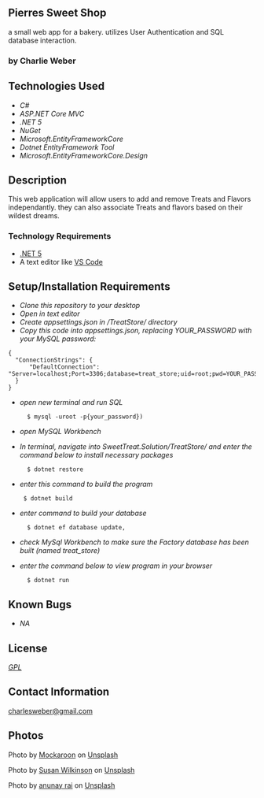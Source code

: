 ## Pierres Sweet Shop

a small web app for a bakery. utilizes User Authentication and SQL database interaction.

### by Charlie Weber

## Technologies Used

* _C#_
* _ASP.NET Core MVC_
* _.NET 5_
* _NuGet_
* _Microsoft.EntityFrameworkCore_
* _Dotnet EntityFramework Tool_
* _Microsoft.EntityFrameworkCore.Design_


## Description
This web application will allow users to add and remove Treats and Flavors independantly. they can also associate Treats and flavors based on their wildest dreams.


### Technology Requirements

* [.NET 5](https://dotnet.microsoft.com/download/dotnet/5.0)
* A text editor like [VS Code](https://code.visualstudio.com/)

## Setup/Installation Requirements

* _Clone this repository to your desktop_
* _Open in text editor_
* _Create appsettings.json in /TreatStore/ directory_
* _Copy this code into appsettings.json, replacing YOUR_PASSWORD with your MySQL password:_
```
{
  "ConnectionStrings": {
      "DefaultConnection": "Server=localhost;Port=3306;database=treat_store;uid=root;pwd=YOUR_PASSWORD;"
  }
}
```
* _open new terminal and run SQL_

        $ mysql -uroot -p{your_password})
* _open MySQL Workbench_
* _In terminal, navigate into SweetTreat.Solution/TreatStore/ and enter the command below to install necessary packages_

        $ dotnet restore
* _enter this command to build the program_

       $ dotnet build
* _enter command to build your database_

        $ dotnet ef database update,
* _check MySql Workbench to make sure the Factory database has been built (named treat_store)_
* _enter the command below to view program in your browser_

        $ dotnet run

  

## Known Bugs

* _NA_

## License
_[GPL](https://opensource.org/licenses/gpl-license)_

## Contact Information

charlesweber@gmail.com
## Photos
Photo by <a href="https://unsplash.com/@mockaroon?utm_source=unsplash&utm_medium=referral&utm_content=creditCopyText">Mockaroon</a> on <a href="https://unsplash.com/s/photos/treat?utm_source=unsplash&utm_medium=referral&utm_content=creditCopyText">Unsplash</a>
  
Photo by <a href="https://unsplash.com/@susan_wilkinson?utm_source=unsplash&utm_medium=referral&utm_content=creditCopyText">Susan Wilkinson</a> on <a href="https://unsplash.com/s/photos/fabric?utm_source=unsplash&utm_medium=referral&utm_content=creditCopyText">Unsplash</a>
  
Photo by <a href="https://unsplash.com/@spaceforcopy?utm_source=unsplash&utm_medium=referral&utm_content=creditCopyText">anunay rai</a> on <a href="https://unsplash.com/s/photos/fabric?utm_source=unsplash&utm_medium=referral&utm_content=creditCopyText">Unsplash</a>
  